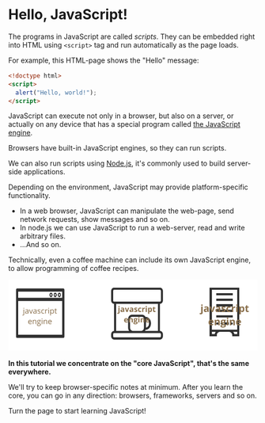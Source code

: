 # Hello, JavaScript!

The programs in JavaScript are called *scripts*. They can be embedded right into HTML using `<script>` tag and run automatically as the page loads.

For example, this HTML-page shows the "Hello" message:

```html run
<!doctype html>
<script>
  alert("Hello, world!");
</script>
```

JavaScript can execute not only in a browser, but also on a server, or actually on any device that has a special program called [the JavaScript engine](https://en.wikipedia.org/wiki/JavaScript_engine). 

Browsers have built-in JavaScript engines, so they can run scripts.

We can also run scripts using [Node.js](https://nodejs.org), it's commonly used to build server-side applications.

Depending on the environment, JavaScript may provide platform-specific functionality.

- In a web browser, JavaScript can manipulate the web-page, send network requests, show messages and so on.  
- In node.js we can use JavaScript to run a web-server, read and write arbitrary files.
- ...And so on. 

Technically, even a coffee machine can include its own JavaScript engine, to allow programming of coffee recipes.

![](javascript-engine.svg)

**In this tutorial we concentrate on the "core JavaScript", that's the same everywhere.**

We'll try to keep browser-specific notes at minimum. After you learn the core, you can go in any direction: browsers, frameworks, servers and so on.

Turn the page to start learning JavaScript!
